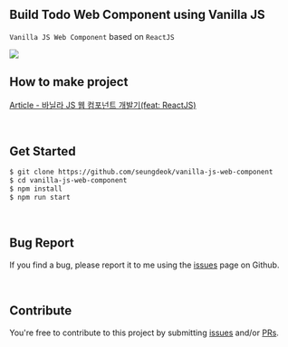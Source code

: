 ## Build Todo Web Component using Vanilla JS

`Vanilla JS Web Component` based on `ReactJS`

<a href="https://hits.seeyoufarm.com">
  <img src="https://hits.seeyoufarm.com/api/count/incr/badge.svg?url=https%3A%2F%2Fgithub.com%2Fseungdeok%2Fvanilla-js-web-component&count_bg=%2379C83D&title_bg=%23555555&icon=&icon_color=%23E7E7E7&title=hits&edge_flat=false"/>
</a>

</br>

## How to make project

[Article - 바닐라 JS 웹 컴포넌트 개발기(feat: ReactJS)](https://docs.seungdeok.com/framework/react/build-js-web-component)

</br>

## Get Started

```bash
$ git clone https://github.com/seungdeok/vanilla-js-web-component
$ cd vanilla-js-web-component
$ npm install
$ npm run start
```

</br>

## Bug Report

If you find a bug, please report it to me using the [issues](https://github.com/seungdeok/vanilla-js-web-component/issues) page on Github.

</br>

## Contribute

You're free to contribute to this project by submitting [issues](https://github.com/seungdeok/vanilla-js-web-component/issues) and/or [PRs](https://github.com/seungdeok/vanilla-js-web-component/pulls).

</br>
